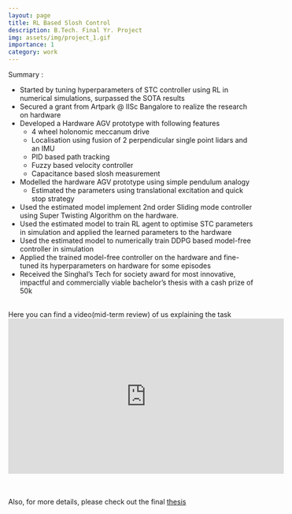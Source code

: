 ```yaml
---
layout: page
title: RL Based Slosh Control
description: B.Tech. Final Yr. Project
img: assets/img/project_1.gif
importance: 1
category: work
---
```


Summary : 
* Started by tuning hyperparameters of STC controller using RL in numerical simulations, surpassed the SOTA results
* Secured a grant from Artpark @ IISc Bangalore to realize the research on hardware 
* Developed a Hardware AGV prototype with following features 
    * 4 wheel holonomic meccanum drive 
    * Localisation using fusion of 2 perpendicular single point lidars and an IMU
    * PID based path tracking
    * Fuzzy based velocity controller
    * Capacitance based slosh measurement 
* Modelled the hardware AGV prototype using simple pendulum analogy 
    * Estimated the parameters using translational excitation and quick stop strategy 
* Used the estimated model implement 2nd order Sliding mode controller using Super Twisting Algorithm on the hardware.
* Used the estimated model to train RL agent to optimise STC parameters in simulation and applied the learned parameters to the hardware
* Used the estimated model to numerically train DDPG based model-free controller in simulation
* Applied the trained model-free controller on the hardware and fine-tuned its hyperparameters on hardware for some episodes  
* Received the Singhal’s Tech for society award for most innovative, impactful and commercially viable bachelor’s thesis with a cash prize of 50k     

<br>
Here you can find a video(mid-term review) of us explaining the task
<iframe width="560" height="315" src="https://www.youtube.com/embed/agWiQ-R_Qsw" frameborder="0" allowfullscreen></iframe>

<br><br>
Also, for more details, please check out the final [thesis](https://kshitijbithel.github.io/assets/pdf/Bachelors_Thesis.pdf)